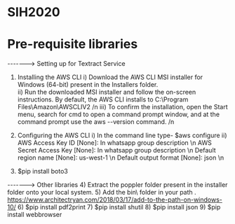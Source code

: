 # SIH2020
# Pre-requisite libraries
-------> Setting up for Textract Service
1) Installing the AWS CLI
	i) Download the AWS CLI MSI installer for Windows (64-bit) present in the Installers folder. <br />
	ii) Run the downloaded MSI installer and follow the on-screen instructions. By default, the AWS CLI installs to C:\Program Files\Amazon\AWSCLIV2 /n
	iii) To confirm the installation, open the Start menu, search for cmd to open a command prompt window, and at the command prompt use the aws --version command. /n

2) Configuring the AWS CLI
	i) In the command line type- $aws configure 
	ii) AWS Access Key ID [None]: In whatsapp group description \n
	    AWS Secret Access Key [None]: In whatsapp group description \n
	    Default region name [None]: us-west-1 \n
	    Default output format [None]: json \n

3) $pip install boto3


-------> Other libraries
4) Extract the poppler folder present in the installer folder onto your local system.
5) Add the bin\ folder in your path . https://www.architectryan.com/2018/03/17/add-to-the-path-on-windows-10/
6) $pip install pdf2print
7) $pip install shutil
8) $pip install json
9) $pip install webbrowser